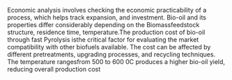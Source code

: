 Economic analysis involves checking the economic practicability of a process, which helps track expansion, and investment. Bio-oil and its properties differ considerably depending on the Biomassfeedstock structure, residence time, temperature.The production cost of bio-oil through fast Pyrolysis isthe critical factor for evaluating the market compatibility with other
biofuels available. The cost can be affected by different pretreatments, upgrading processes, and recycling techniques. The temperature rangesfrom 500 to 600 0C produces a higher bio-oil yield, reducing overall production cost
